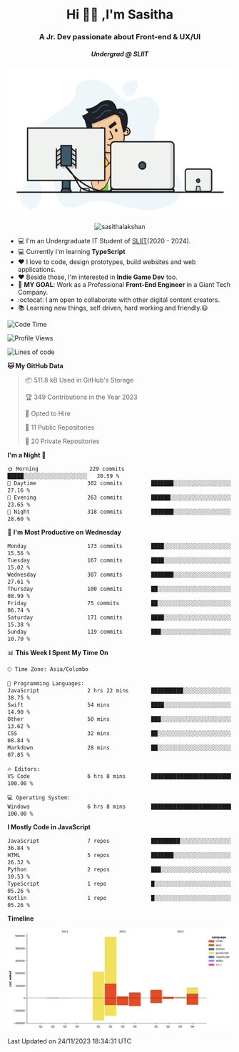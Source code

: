 
<h1 align="center">Hi 🙋‍♂️ ,I'm Sasitha</h1>
<h3 align="center">A Jr. Dev passionate about Front-end & UX/UI</h3>

<i><h5 align="center">Undergrad @ SLIIT</h5></i>

<p align="center">
  <img width="540" height="330" src="https://github.com/SasithaLakshan/SasithaLakshan/blob/main/dev.gif">
</p>
<p align="center"> <img src="https://komarev.com/ghpvc/?username=sasithalakshan&label=Profile%20views&color=0e75b6&style=flat" alt="sasithalakshan" /> </p>

- :computer: I'm an Undergraduate IT Student of [SLIIT](https://www.sliit.lk)(2020 - 2024).
- :computer: Currently I'm learning <b>TypeScript</b>
- :heart: I love to code, design prototypes, build websites and web applications.
- :heart: Beside those, I'm interested in **Indie Game Dev** too.
- :electric_plug: **MY GOAL**: Work as a Professional **Front-End Engineer** in a Giant Tech Company.
- :octocat: I am open to collaborate with other digital content creators.
- :books: Learning new things, self driven, hard working and friendly.:smiley:
  
<!-- <h3 align="left">Tech Stack I'm Using</h3> -->

<!--START_SECTION:waka-->
![Code Time](http://img.shields.io/badge/Code%20Time-581%20hrs%2026%20mins-blue)

![Profile Views](http://img.shields.io/badge/Profile%20Views-0-blue)

![Lines of code](https://img.shields.io/badge/From%20Hello%20World%20I%27ve%20Written-925.9%20thousand%20lines%20of%20code-blue)

**🐱 My GitHub Data** 

> 📦 511.8 kB Used in GitHub's Storage 
 > 
> 🏆 349 Contributions in the Year 2023
 > 
> 💼 Opted to Hire
 > 
> 📜 11 Public Repositories 
 > 
> 🔑 20 Private Repositories 
 > 
**I'm a Night 🦉** 

```text
🌞 Morning                229 commits         █████░░░░░░░░░░░░░░░░░░░░   20.59 % 
🌆 Daytime                302 commits         ███████░░░░░░░░░░░░░░░░░░   27.16 % 
🌃 Evening                263 commits         ██████░░░░░░░░░░░░░░░░░░░   23.65 % 
🌙 Night                  318 commits         ███████░░░░░░░░░░░░░░░░░░   28.60 % 
```
📅 **I'm Most Productive on Wednesday** 

```text
Monday                   173 commits         ████░░░░░░░░░░░░░░░░░░░░░   15.56 % 
Tuesday                  167 commits         ████░░░░░░░░░░░░░░░░░░░░░   15.02 % 
Wednesday                307 commits         ███████░░░░░░░░░░░░░░░░░░   27.61 % 
Thursday                 100 commits         ██░░░░░░░░░░░░░░░░░░░░░░░   08.99 % 
Friday                   75 commits          ██░░░░░░░░░░░░░░░░░░░░░░░   06.74 % 
Saturday                 171 commits         ████░░░░░░░░░░░░░░░░░░░░░   15.38 % 
Sunday                   119 commits         ███░░░░░░░░░░░░░░░░░░░░░░   10.70 % 
```


📊 **This Week I Spent My Time On** 

```text
🕑︎ Time Zone: Asia/Colombo

💬 Programming Languages: 
JavaScript               2 hrs 22 mins       ██████████░░░░░░░░░░░░░░░   38.75 % 
Swift                    54 mins             ████░░░░░░░░░░░░░░░░░░░░░   14.90 % 
Other                    50 mins             ███░░░░░░░░░░░░░░░░░░░░░░   13.62 % 
CSS                      32 mins             ██░░░░░░░░░░░░░░░░░░░░░░░   08.84 % 
Markdown                 28 mins             ██░░░░░░░░░░░░░░░░░░░░░░░   07.85 % 

🔥 Editors: 
VS Code                  6 hrs 8 mins        █████████████████████████   100.00 % 

💻 Operating System: 
Windows                  6 hrs 8 mins        █████████████████████████   100.00 % 
```

**I Mostly Code in JavaScript** 

```text
JavaScript               7 repos             █████████░░░░░░░░░░░░░░░░   36.84 % 
HTML                     5 repos             ███████░░░░░░░░░░░░░░░░░░   26.32 % 
Python                   2 repos             ███░░░░░░░░░░░░░░░░░░░░░░   10.53 % 
TypeScript               1 repo              █░░░░░░░░░░░░░░░░░░░░░░░░   05.26 % 
Kotlin                   1 repo              █░░░░░░░░░░░░░░░░░░░░░░░░   05.26 % 
```



**Timeline**

![Lines of Code chart](https://raw.githubusercontent.com/SasithaLakshan/SasithaLakshan/main/assets/bar_graph.png)


 Last Updated on 24/11/2023 18:34:31 UTC
<!--END_SECTION:waka-->

